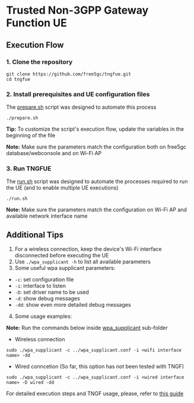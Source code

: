 # Trusted Non-3GPP Gateway Function UE

## Execution Flow

### 1. Clone the repository

```
git clone https://github.com/free5gc/tngfue.git
cd tngfue
```

### 2. Install prerequisites and UE configuration files

The [prepare.sh](./prepare.sh) script was designed to automate this process

```
./prepare.sh
```

**Tip:** To customize the script's execution flow, update the variables in the beginning of the file

**Note:** Make sure the parameters match the configuration both on free5gc database/webconsole and on Wi-Fi AP

### 3. Run TNGFUE

The [run.sh](./run.sh) script was designed to automate the processes required to run the UE (and to enable multiple UE executions)

```
./run.sh
```

**Note:** Make sure the parameters match the configuration on Wi-Fi AP and available network interface name

## Additional Tips

1. For a wireless connection, keep the device's Wi-Fi interface disconnected before executing the UE
2. Use `./wpa_supplicant -h` to list all available parameters
3. Some useful wpa supplicant parameters:
- `-c`: set configuration file
- `-i`: interface to listen
- `-D`: set driver name to be used
- `-d`: show debug messages
- `-dd`: show even more detailed debug messages
4. Some usage examples:

**Note:** Run the commands below inside [wpa_supplicant](./wpa_supplicant/) sub-folder

- Wireless connection
```
sudo ./wpa_supplicant -c ../wpa_supplicant.conf -i <wifi interface name> -dd
```
- Wired conncetion (So far, this option has not been tested with TNGF)
```
sudo ./wpa_supplicant -c ../wpa_supplicant.conf -i <wired interface name> -D wired -dd
```

For detailed execution steps and TNGF usage, please, refer to [this guide](https://free5gc.org/guide/TNGF/tngfue-installation/)